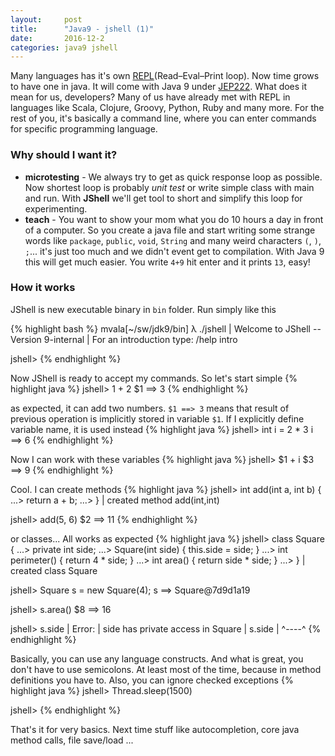```yaml
---
layout:     post
title:      "Java9 - jshell (1)"
date:       2016-12-2
categories: java9 jshell
---
```


Many languages has it's own [REPL](Read–Eval–Print loop). Now time grows to have one in java. It will come with Java 9 under [JEP222]. What does it mean for us, developers? Many of us have already met with REPL in languages like Scala, Clojure, Groovy, Python, Ruby and many more. For the rest of you, it's basically a command line, where you can enter commands for specific programming language.

### Why should I want it?
 - **microtesting** - We always try to get as quick response loop as possible. Now shortest loop is probably _unit test_ or write simple class with main and run. With **JShell** we'll get tool to short and simplify this loop for experimenting.
 - **teach** - You want to show your mom what you do 10 hours a day in front of a computer. So you create a java file and start writing some strange words like `package`, `public`, `void`, `String` and many weird characters `(`, `)`, `;`... it's just too much and we didn't event get to compilation. With Java 9 this will get much easier. You write `4+9` hit enter and it prints `13`, easy!

### How it works ###
JShell is new executable binary in `bin` folder. Run simply like this

{% highlight bash %}
mvala[~/sw/jdk9/bin] λ ./jshell 
|  Welcome to JShell -- Version 9-internal
|  For an introduction type: /help intro


jshell> 
{% endhighlight %}

Now JShell is ready to accept my commands. So let's start simple
{% highlight java %}
jshell> 1 + 2
$1 ==> 3
{% endhighlight %}

as expected, it can add two numbers. `$1 ==> 3` means that result of previous operation is implicitly stored in variable `$1`. If I explicitly define variable name, it is used instead
{% highlight java %}
jshell> int i = 2 * 3
i ==> 6
{% endhighlight %}

Now I can work with these variables
{% highlight java %}
jshell> $1 + i
$3 ==> 9
{% endhighlight %}

Cool. I can create methods
{% highlight java %}
jshell> int add(int a, int b) {
   ...> return a + b;
   ...> }
|  created method add(int,int)

jshell> add(5, 6)
$2 ==> 11
{% endhighlight %}

or classes... All works as expected
{% highlight java %}
jshell> class Square {
   ...> private int side;
   ...> Square(int side) { this.side = side; }
   ...> int perimeter() { return 4 * side; }
   ...> int area() { return side * side; }
   ...> }
|  created class Square

jshell> Square s = new Square(4);
s ==> Square@7d9d1a19

jshell> s.area()
$8 ==> 16

jshell> s.side
|  Error:
|  side has private access in Square
|  s.side
|  ^----^
{% endhighlight %}

Basically, you can use any language constructs. And what is great, you don't have to use semicolons. At least most of the time, because in method definitions you have to. Also, you can ignore checked exceptions
{% highlight java %}
jshell> Thread.sleep(1500)

jshell> 
{% endhighlight %}

That's it for very basics. Next time stuff like autocompletion, core java method calls, file save/load ...

[REPL]: https://en.wikipedia.org/wiki/Read%E2%80%93eval%E2%80%93print_loop
[JEP222]: http://openjdk.java.net/jeps/222